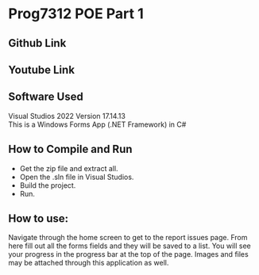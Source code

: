 # Prog7312 POE Part 1
## Github Link
## Youtube Link
## Software Used
Visual Studios 2022 Version 17.14.13
<br>
This is a Windows Forms App (.NET Framework) in C#
## How to Compile and Run
- Get the zip file and extract all.
- Open the .sln file in Visual Studios.
- Build the project.
- Run.
## How to use:
Navigate through the home screen to get to the report issues page. From here fill out all the forms fields and they will be saved to a list. You will see your progress in the progress bar at the top of the page. Images and files may be attached through this application as well.
  
